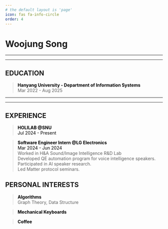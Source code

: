```yaml
---
# the default layout is 'page'
icon: fas fa-info-circle
order: 4
---
```



# **Woojung Song**



-----
-----

## **EDUCATION**

> **<span style="color:black">Hanyang University - Department of Information Systems</span>**  
    Mar 2022 - Aug 2025

-----
-----

## **EXPERIENCE**

> **<span style="color:black">HOLILAB @SNU</span>**  
    <span style="color:black"> Jul 2024 - Present </span> <br/> 
    

> **<span style="color:black">Software Engineer Intern @LG Electronics</span>**  
    <span style="color:black"> Mar 2024 - Jun 2024 </span> <br/> 
    Worked in H&A Sound/Image Intelligence R&D Lab<br/>
    Developed QE automation program for voice intelligence speakers.<br/>
    Participated in AI speaker research.<br/>
    Led Matter protocol seminars.


## **PERSONAL INTERESTS**

> **<span style="color:black">Algorithms</span>**  
    Graph Theory, Data Structure

> **<span style="color:black">Mechanical Keyboards</span>**  

> **<span style="color:black">Coffee</span>**  
